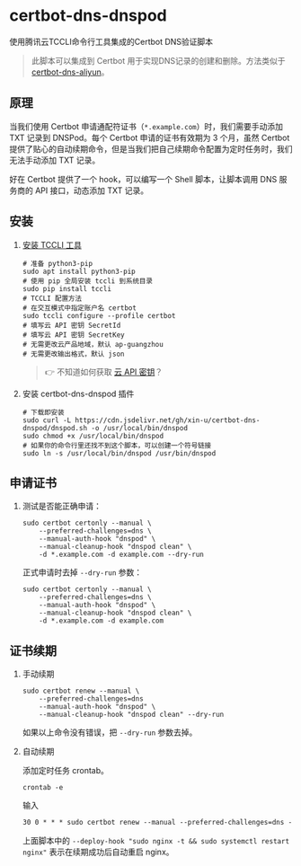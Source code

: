 # certbot-dns-dnspod
使用腾讯云TCCLI命令行工具集成的Certbot DNS验证脚本

> 此脚本可以集成到 Certbot 用于实现DNS记录的创建和删除。方法类似于[certbot-dns-aliyun](https://github.com/justjavac/certbot-dns-aliyun)。

## 原理

当我们使用 Certbot 申请通配符证书（`*.example.com`）时，我们需要手动添加 TXT 记录到 DNSPod。每个 Certbot 申请的证书有效期为 3 个月，虽然 Certbot 提供了贴心的自动续期命令，但是当我们把自己续期命令配置为定时任务时，我们无法手动添加 TXT 记录。

好在 Certbot 提供了一个 hook，可以编写一个 Shell 脚本，让脚本调用 DNS 服务商的 API 接口，动态添加 TXT 记录。

## 安装

1. [安装 TCCLI 工具](https://cloud.tencent.com/document/product/440)

   ```shell
   # 准备 python3-pip
   sudo apt install python3-pip
   # 使用 pip 全局安装 tccli 到系统目录
   sudo pip install tccli
   # TCCLI 配置方法
   # 在交互模式中指定账户名 certbot
   sudo tccli configure --profile certbot
   # 填写云 API 密钥 SecretId
   # 填写云 API 密钥 SecretKey
   # 无需更改云产品地域，默认 ap-guangzhou
   # 无需更改输出格式，默认 json
   ```
   > 👉 不知道如何获取 [云 API 密钥](https://console.cloud.tencent.com/cam/capi)？

2. 安装 certbot-dns-dnspod 插件

    ```shell
    # 下载即安装
    sudo curl -L https://cdn.jsdelivr.net/gh/xin-u/certbot-dns-dnspod/dnspod.sh -o /usr/local/bin/dnspod
    sudo chmod +x /usr/local/bin/dnspod
    # 如果你的命令行里还找不到这个脚本，可以创建一个符号链接
    sudo ln -s /usr/local/bin/dnspod /usr/bin/dnspod
    ```

## 申请证书

1. 测试是否能正确申请：

    ```shell
    sudo certbot certonly --manual \
        --preferred-challenges=dns \
        --manual-auth-hook "dnspod" \
        --manual-cleanup-hook "dnspod clean" \
        -d *.example.com -d example.com --dry-run
    ```

    正式申请时去掉 `--dry-run` 参数：

    ```shell
    sudo certbot certonly --manual \
        --preferred-challenges=dns \
        --manual-auth-hook "dnspod" \
        --manual-cleanup-hook "dnspod clean" \
        -d *.example.com -d example.com
    ```

## 证书续期

1. 手动续期

    ```shell
    sudo certbot renew --manual \
        --preferred-challenges=dns 
        --manual-auth-hook "dnspod" \
        --manual-cleanup-hook "dnspod clean" --dry-run
    ```

    如果以上命令没有错误，把 `--dry-run` 参数去掉。

2. 自动续期

    添加定时任务 crontab。

    ```shell
    crontab -e
    ```

    输入

    ```txt
    30 0 * * * sudo certbot renew --manual --preferred-challenges=dns --manual-auth-hook "dnspod" --manual-cleanup-hook "dnspod clean" --deploy-hook "sudo nginx -t && sudo systemctl restart nginx"
    ```

    上面脚本中的 `--deploy-hook "sudo nginx -t && sudo systemctl restart nginx"` 表示在续期成功后自动重启 nginx。
